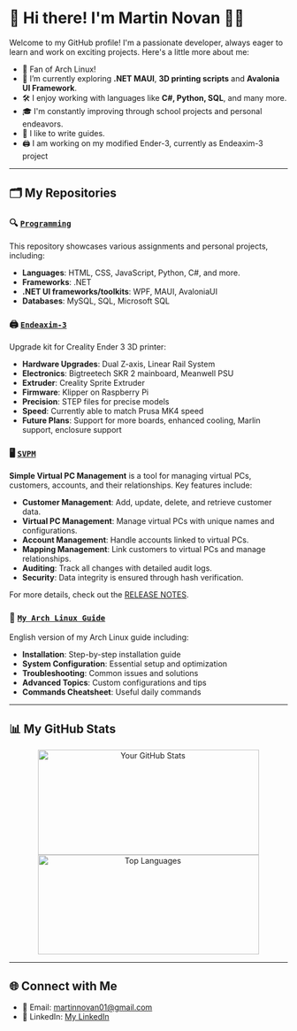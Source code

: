 # 👋 Hi there! I'm Martin Novan 👨‍💻

Welcome to my GitHub profile! I'm a passionate developer, always eager to learn and work on exciting projects. Here's a little more about me:

- 🐧 Fan of Arch Linux!
- 🌱 I’m currently exploring **.NET MAUI**, **3D printing scripts** and **Avalonia UI Framework**.
- 🛠️ I enjoy working with languages like **C#, Python, SQL**, and many more.
- 🎓 I'm constantly improving through school projects and personal endeavors.
- 📖 I like to write guides.
- 🖨️ I am working on my modified Ender-3, currently as Endeaxim-3 project
---

## 🗂️ My Repositories
### 🔍 [**`Programming`**](https://github.com/MartinNovan/Programming)
This repository showcases various assignments and personal projects, including:

- **Languages**: HTML, CSS, JavaScript, Python, C#, and more.
- **Frameworks**: .NET
- **.NET UI frameworks/toolkits**: WPF, MAUI, AvaloniaUI
- **Databases**: MySQL, SQL, Microsoft SQL

### 🖨️ [**`Endeaxim-3`**](https://github.com/MartinNovan/Endeaxim-3)
Upgrade kit for Creality Ender 3 3D printer:

- **Hardware Upgrades**: Dual Z-axis, Linear Rail System
- **Electronics**: Bigtreetech SKR 2 mainboard, Meanwell PSU
- **Extruder**: Creality Sprite Extruder
- **Firmware**: Klipper on Raspberry Pi
- **Precision**: STEP files for precise models
- **Speed**: Currently able to match Prusa MK4 speed
- **Future Plans**: Support for more boards, enhanced cooling, Marlin support, enclosure support

### 🖥️ [**`SVPM`**](https://github.com/MartinNovan/SVPM-Simple-Virtual-Pc-manegement/)
**Simple Virtual PC Management** is a tool for managing virtual PCs, customers, accounts, and their relationships. Key features include:

- **Customer Management**: Add, update, delete, and retrieve customer data.
- **Virtual PC Management**: Manage virtual PCs with unique names and configurations.
- **Account Management**: Handle accounts linked to virtual PCs.
- **Mapping Management**: Link customers to virtual PCs and manage relationships.
- **Auditing**: Track all changes with detailed audit logs.
- **Security**: Data integrity is ensured through hash verification.

For more details, check out the [RELEASE NOTES](https://github.com/MartinNovan/SVPM-Simple-Virtual-Pc-manegement/releases/latest).

### 🐧 [**`My Arch Linux Guide`**](https://github.com/MartinNovan/MyArchLinuxGuide)
English version of my Arch Linux guide including:

- **Installation**: Step-by-step installation guide
- **System Configuration**: Essential setup and optimization
- **Troubleshooting**: Common issues and solutions
- **Advanced Topics**: Custom configurations and tips
- **Commands Cheatsheet**: Useful daily commands

---

## 📊 My GitHub Stats

<div align="center">
  <img src="https://github-readme-stats.vercel.app/api?username=martinnovan&show_icons=true&theme=radical" alt="Your GitHub Stats" width="400px" height="190px"/>
  <img src="https://github-readme-stats.vercel.app/api/top-langs/?username=martinnovan&layout=compact&theme=radical" alt="Top Languages" width="400px"height="180px"/>
</div>

---

## 🌐 Connect with Me
- 📧 Email: [martinnovan01@gmail.com](mailto:martinnovan01@gmail.com)
- 💼 LinkedIn: [My LinkedIn](https://www.linkedin.com/in/martin-novan-04939b2a6/)
